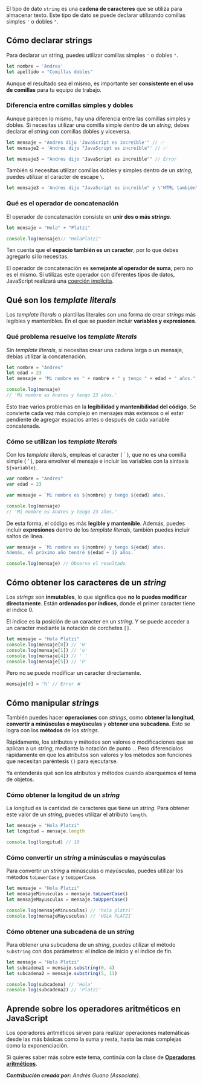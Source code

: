 El tipo de dato `string` es una **cadena de caracteres** que se utiliza para almacenar texto. Este tipo de dato se puede declarar utilizando comillas simples `'` o dobles `"`. 

## Cómo declarar strings
Para declarar un string, puedes utilizar comillas simples `'` o dobles `"`.

```js
let nombre = 'Andres'
let apellido = "Comillas dobles"
```

Aunque el resultado sea el mismo, es importante ser **consistente en el uso de comillas** para tu equipo de trabajo.

### Diferencia entre comillas simples y dobles

Aunque parecen lo mismo, hay una diferencia entre las comillas simples y dobles. Si necesitas utilizar una comilla simple dentro de un *string*, debes declarar el *string* con comillas dobles y viceversa.

```js
let mensaje = "Andres dijo 'JavaScript es increíble'" // ✅
let mensaje2 = 'Andres dijo "JavaScript es increíble"' // ✅

let mensaje3 = "Andres dijo "JavaScript es increíble"" // Error
```

También si necesitas utilizar comillas dobles y simples dentro de un *string*, puedes utilizar el caracter de escape `\`.

```js
let mensaje3 = 'Andres dijo "JavaScript es increíble" y \'HTML también\'' // ✅
```

### Qué es el operador de concatenación
El operador de concatenación consiste en **unir dos o más *strings***.

```js
let mensaje = "Hola" + "Platzi"

console.log(mensaje)// "HolaPlatzi"
```

Ten cuenta que el **espacio también es un caracter**, por lo que debes agregarlo si lo necesitas.

El operador de concatenación es **semejante al operador de suma**, pero no es el mismo. Si utilizas este operador con diferentes tipos de datos, JavaScript realizará una [coerción implícita](https://platzi.com/clases/10266-javascript/70367-conversion-de-tipos-type-casting-y-coercion/).


## Qué son los *template literals*

Los *template literals* o plantillas literales son una forma de crear *strings* más legibles y mantenibles. En el que se pueden incluir **variables y expresiones**.

### Qué problema resuelve los *template literals*

Sin *template literals*, si necesitas crear una cadena larga o un mensaje, debías utilizar la concatenación. 

```js
let nombre = "Andres"
let edad = 23
let mensaje = "Mi nombre es " + nombre + " y tengo " + edad + " años."

console.log(mensaje)
// 'Mi nombre es Andres y tengo 23 años.'
```

Esto trae varios problemas en la **legibilidad y mantenibilidad del código**. Se convierte cada vez más complejo en mensajes más extensos o el estar pendiente de agregar espacios antes o después de cada variable concatenada.

### Cómo se utilizan los *template literals*

Con los *template literals*, empleas el caracter ( \` ), que no es una comilla simple ( ' ), para envolver el mensaje e incluir las variables con la sintaxis `${variable}`.

```js
var nombre = "Andres"
var edad = 23

var mensaje = `Mi nombre es ${nombre} y tengo ${edad} años.`

console.log(mensaje)
// 'Mi nombre es Andres y tengo 23 años.'
```

De esta forma, el código es más **legible y mantenible**. Además, puedes incluir **expresiones** dentro de los *template literals*, también puedes incluir saltos de línea.

```js
var mensaje = `Mi nombre es ${nombre} y tengo ${edad} años.
Además, el próximo año tendré ${edad + 1} años.`

console.log(mensaje) // Observa el resultado
```

## Cómo obtener los caracteres de un *string*

Los *strings* son **inmutables**, lo que significa que **no lo puedes modificar directamente**. Están **ordenados por índices**, donde el primer caracter tiene el índice 0.

El índice es la posición de un caracter en un *string*. Y se puede acceder a un caracter mediante la notación de corchetes `[]`.

```js
let mensaje = "Hola Platzi"
console.log(mensaje[0]) // 'H'
console.log(mensaje[1]) // 'o'
console.log(mensaje[4]) // ' '
console.log(mensaje[5]) // 'P'
```

Pero no se puede modificar un caracter directamente.

```js
mensaje[0] = 'h' // Error ❌
```

## Cómo manipular *strings*

También puedes hacer **operaciones** con *strings*, como **obtener la longitud**, **convertir a minúsculas o mayúsculas** y **obtener una subcadena**. Esto se logra con los **métodos** de los *strings*.

Rápidamente, los atributos y métodos son valores o modificaciones que se aplican a un *string*, mediante la notación de punto `.`. Pero diferencialos rápidamente en que los atributos son valores y los métodos son funciones que necesitan paréntesis `()` para ejecutarse.

Ya entenderás qué son los atributos y métodos cuando abarquemos el tema de objetos. 

### Cómo obtener la longitud de un *string*

La longitud es la cantidad de caracteres que tiene un *string*. Para obtener este valor de un *string*, puedes utilizar el atributo `length`.

```js
let mensaje = "Hola Platzi"
let longitud = mensaje.length

console.log(longitud) // 10
```

### Cómo convertir un *string* a minúsculas o mayúsculas

Para convertir un *string* a minúsculas o mayúsculas, puedes utilizar los métodos `toLowerCase` y `toUpperCase`.

```js
let mensaje = "Hola Platzi"
let mensajeMinusculas = mensaje.toLowerCase()
let mensajeMayusculas = mensaje.toUpperCase()

console.log(mensajeMinusculas) // 'hola platzi'
console.log(mensajeMayusculas) // 'HOLA PLATZI'
```

### Cómo obtener una subcadena de un *string*

Para obtener una subcadena de un *string*, puedes utilizar el método `substring` con dos parámetros: el índice de inicio y el índice de fin.

```js
let mensaje = "Hola Platzi"
let subcadena1 = mensaje.substring(0, 4)
let subcadena2 = mensaje.substring(5, 11)

console.log(subcadena) // 'Hola'
console.log(subcadena2) // 'Platzi'
```

## Aprende sobre los operadores aritméticos en JavaScript

Los operadores aritméticos sirven para realizar operaciones matemáticas desde las más básicas como la suma y resta, hasta las más complejas como la exponenciación.

Si quieres saber más sobre este tema, continúa con la clase de **[Operadores aritméticos](https://platzi.com/home/clases/10266-javascript/70338-operadores-aritmeticos/)**.

***Contribución creada por:** Andrés Guano (Associate).*

